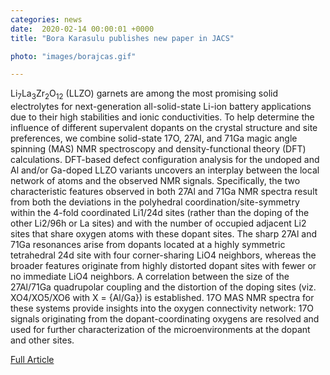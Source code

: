 ```yaml
---                                                                                                                                                                                      
categories: news                                                                                                                                                                 
date:  2020-02-14 00:00:01 +0000                                                                                                                                                        
title: "Bora Karasulu publishes new paper in JACS"

photo: "images/borajcas.gif"

---            
```


Li<sub>7</sub>La<sub>3</sub>Zr<sub>2</sub>O<sub>12</sub> (LLZO) garnets are among the most promising solid electrolytes for next-generation all-solid-state Li-ion battery applications due to their high stabilities and ionic conductivities. To help determine the influence of different supervalent dopants on the crystal structure and site preferences, we combine solid-state 17O, 27Al, and 71Ga magic angle spinning (MAS) NMR spectroscopy and density-functional theory (DFT) calculations. DFT-based defect configuration analysis for the undoped and Al and/or Ga-doped LLZO variants uncovers an interplay between the local network of atoms and the observed NMR signals. Specifically, the two characteristic features observed in both 27Al and 71Ga NMR spectra result from both the deviations in the polyhedral coordination/site-symmetry within the 4-fold coordinated Li1/24d sites (rather than the doping of the other Li2/96h or La sites) and with the number of occupied adjacent Li2 sites that share oxygen atoms with these dopant sites. The sharp 27Al and 71Ga resonances arise from dopants located at a highly symmetric tetrahedral 24d site with four corner-sharing LiO4 neighbors, whereas the broader features originate from highly distorted dopant sites with fewer or no immediate LiO4 neighbors. A correlation between the size of the 27Al/71Ga quadrupolar coupling and the distortion of the doping sites (viz. XO4/XO5/XO6 with X = {Al/Ga}) is established. 17O MAS NMR spectra for these systems provide insights into the oxygen connectivity network: 17O signals originating from the dopant-coordinating oxygens are resolved and used for further characterization of the microenvironments at the dopant and other sites.

[Full Article](https://pubs.acs.org/doi/abs/10.1021/jacs.9b12685)
